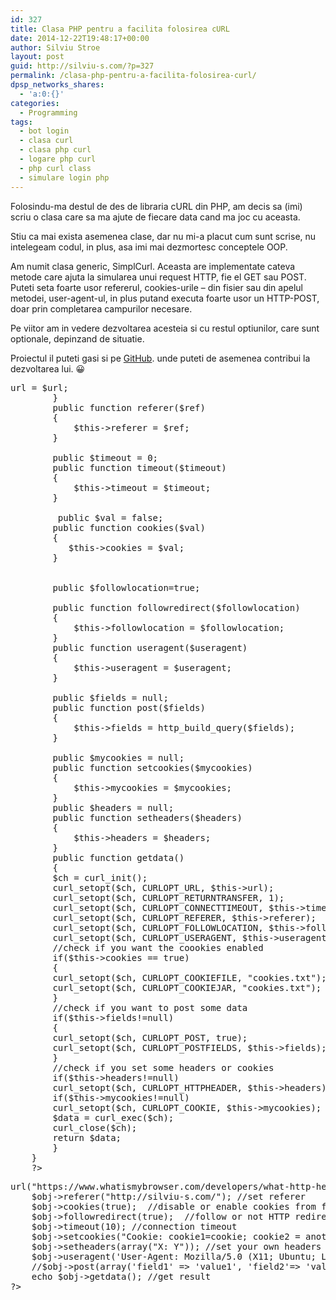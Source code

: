 ```yaml
---
id: 327
title: Clasa PHP pentru a facilita folosirea cURL
date: 2014-12-22T19:48:17+00:00
author: Silviu Stroe
layout: post
guid: http://silviu-s.com/?p=327
permalink: /clasa-php-pentru-a-facilita-folosirea-curl/
dpsp_networks_shares:
  - 'a:0:{}'
categories:
  - Programming
tags:
  - bot login
  - clasa curl
  - clasa php curl
  - logare php curl
  - php curl class
  - simulare login php
---
```

Folosindu-ma destul de des de libraria cURL din PHP, am decis sa (imi) scriu o clasa care sa ma ajute de fiecare data cand ma joc cu aceasta.

Stiu ca mai exista asemenea clase, dar nu mi-a placut cum sunt scrise, nu intelegeam codul, in plus, asa imi mai dezmortesc conceptele OOP.

Am numit clasa generic, SimplCurl. Aceasta are implementate cateva metode care ajuta la simularea unui request HTTP, fie el GET sau POST. Puteti seta foarte usor refererul, cookies-urile – din fisier sau din apelul metodei, user-agent-ul, in plus putand executa foarte usor un HTTP-POST, doar prin completarea campurilor necesare.

Pe viitor am in vedere dezvoltarea acesteia si cu restul optiunilor, care sunt optionale, depinzand de situatie.

Proiectul il puteti gasi si pe <a title="php curl class" href="https://github.com/s1lviu/SimpleCurl" target="_blank">GitHub</a>. unde puteti de asemenea contribui la dezvoltarea lui. 😀

<pre class="brush: php; title: ; notranslate" title=""><?php
//Simple Curl
//Author: Silviu Bogdan Stroe
//Contact: silviu[at]silviu-s.com - www.silviu-s.com
	class SimpleCurl
	{
		public function url($url)
		{
	      $this->url = $url;
		}
		public function referer($ref)
		{
			$this->referer = $ref;
		}
	    
	    public $timeout = 0;
		public function timeout($timeout)
		{
			$this->timeout = $timeout;
		}
	    
	     public $val = false;
		public function cookies($val)
		{
	       $this->cookies = $val;
		}
	   
	     
	    public $followlocation=true;
	   
		public function followredirect($followlocation)
		{
			$this->followlocation = $followlocation;
		}
		public function useragent($useragent)
		{
			$this->useragent = $useragent;
		}
	    
	    public $fields = null;
	    public function post($fields)
	    {
	    	$this->fields = http_build_query($fields);
	    }
   
        public $mycookies = null;
	    public function setcookies($mycookies)
	    {
            $this->mycookies = $mycookies;
	    }
	    public $headers = null;
	    public function setheaders($headers)
	    {
            $this->headers = $headers;
	    }
	    public function getdata()
	    {
	    $ch = curl_init();
		curl_setopt($ch, CURLOPT_URL, $this->url);
		curl_setopt($ch, CURLOPT_RETURNTRANSFER, 1);
		curl_setopt($ch, CURLOPT_CONNECTTIMEOUT, $this->timeout);
		curl_setopt($ch, CURLOPT_REFERER, $this->referer);
		curl_setopt($ch, CURLOPT_FOLLOWLOCATION, $this->followlocation);
		curl_setopt($ch, CURLOPT_USERAGENT, $this->useragent);
		//check if you want the coookies enabled
		if($this->cookies == true)
		{
	    curl_setopt($ch, CURLOPT_COOKIEFILE, "cookies.txt");
	    curl_setopt($ch, CURLOPT_COOKIEJAR, "cookies.txt");
	    }
	    //check if you want to post some data
	    if($this->fields!=null)
	    {
	    curl_setopt($ch, CURLOPT_POST, true);
	    curl_setopt($ch, CURLOPT_POSTFIELDS, $this->fields);
	    }
	    //check if you set some headers or cookies
	    if($this->headers!=null)
	    curl_setopt($ch, CURLOPT_HTTPHEADER, $this->headers);
	    if($this->mycookies!=null)
        curl_setopt($ch, CURLOPT_COOKIE, $this->mycookies);
		$data = curl_exec($ch);
		curl_close($ch);
		return $data;
	    }
	}
	?>
</pre>

<pre class="brush: php; title: ; notranslate" title=""><?php
//Simple Curl
//Author: Silviu Bogdan Stroe
//Contact: silviu[at]silviu-s.com - www.silviu-s.com
include('curl.php');
$obj = new SimpleCurl;
	$obj->url("https://www.whatismybrowser.com/developers/what-http-headers-is-my-browser-sending"); //set url
	$obj->referer("http://silviu-s.com/"); //set referer
	$obj->cookies(true);  //disable or enable cookies from file
	$obj->followredirect(true);  //follow or not HTTP redirects
	$obj->timeout(10); //connection timeout
    $obj->setcookies("Cookie: cookie1=cookie; cookie2 = anothercookie"); //set your own cookies
    $obj->setheaders(array("X: Y")); //set your own headers in netscape format
	$obj->useragent('User-Agent: Mozilla/5.0 (X11; Ubuntu; Linux x86_64; rv:34.0) Gecko/20100101 Firefox/34.0'); //set your own user-agent
	//$obj->post(array('field1' => 'value1', 'field2'=> 'value2')); //example for make HTTP-POST for fields or files. 
	echo $obj->getdata(); //get result
?>
</pre>

